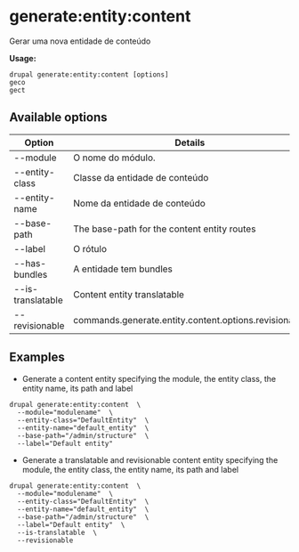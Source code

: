 # generate:entity:content
Gerar uma nova entidade de conteúdo

**Usage:**
```
drupal generate:entity:content [options]
geco
gect
```

## Available options
Option | Details
-------|-------------
--module | O nome do módulo.
--entity-class | Classe da entidade de conteúdo
--entity-name | Nome da entidade de conteúdo
--base-path | The base-path for the content entity routes
--label | O rótulo
--has-bundles | A entidade tem bundles
--is-translatable | Content entity translatable
--revisionable | commands.generate.entity.content.options.revisionable

## Examples
* Generate a content entity specifying the module, the entity class, the entity name, its path and label
```
drupal generate:entity:content  \
  --module="modulename"  \
  --entity-class="DefaultEntity"  \
  --entity-name="default_entity"  \
  --base-path="/admin/structure"  \
  --label="Default entity"
```
* Generate a translatable and revisionable content entity specifying the module, the entity class, the entity name, its path and label
```
drupal generate:entity:content  \
  --module="modulename"  \
  --entity-class="DefaultEntity"  \
  --entity-name="default_entity"  \
  --base-path="/admin/structure"  \
  --label="Default entity"  \
  --is-translatable  \
  --revisionable
```
